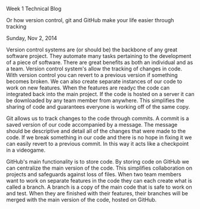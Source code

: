 Week 1 Technical Blog

Or how version control, git and GitHub make your life easier through tracking

Sunday, Nov 2, 2014

Version control systems are (or should be) the backbone of any great software project. They automate many tasks pertaining to the development of a piece of software. There are great benefits as both an individual and as a team. Version control system's allow the tracking of changes in code. With version control you can revert to a previous version if something becomes broken. We can also create separate instances of our code to work on new features. When the features are readyc the code can integrated back into the main project. If the code is hosted on a server it can be downloaded by any team member from anywhere. This simplifies the sharing of code and guarantees everyone is working off of the same copy.

Git allows us to track changes to the code through commits. A commit is a saved version of our code accompanied by a message. The message should be descriptive and detail all of the changes that were made to the code. If we break something in our code and there is no hope in fixing it we can easily revert to a previous commit. In this way it acts like a checkpoint in a videogame.

GitHub's main functionality is to store code. By storing code on GitHub we can centralize the main version of the code. This simplifies collaboration on projects and safeguards against loss of files. When two team members want to work on separate features in the code they can each create what is called a branch. A branch is a copy of the main code that is safe to work on and test. When they are finished with their features, their branches will be merged with the main version of the code, hosted on GitHub.
